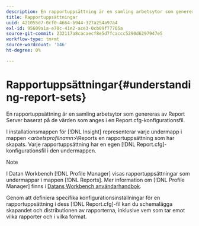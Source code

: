 ```yaml
---
description: En rapportuppsättning är en samling arbetsytor som genereras av Report Server baserat på de värden som anges i en Report.cfg-konfigurationsfil.
title: Rapportuppsättningar
uuid: 421055d7-0cf0-4664-b944-327a254a97a4
exl-id: 95609a1a-e70c-41e2-ace3-0cb09f77705a
source-git-commit: 232117a8cacaecf8e5d7fcaccc5290d6297947e5
workflow-type: tm+mt
source-wordcount: '146'
ht-degree: 0%

---
```


# Rapportuppsättningar{#understanding-report-sets}

En rapportuppsättning är en samling arbetsytor som genereras av Report Server baserat på de värden som anges i en Report.cfg-konfigurationsfil.

I installationsmappen för [!DNL Insight] representerar varje undermapp i mappen &lt;*arbetsprofilnamn*>\Reports en rapportuppsättning som har skapats. Varje rapportuppsättning har en egen [!DNL Report.cfg]-konfigurationsfil i den undermappen.

>[!NOTE]
>
>I Datan Workbench [!DNL Profile Manager] visas rapportuppsättningar som undermappar i mappen [!DNL Reports]. Mer information om [!DNL Profile Manager] finns i [Datans Workbench användarhandbok](https://experienceleague.adobe.com/docs/data-workbench/using/home.html#Data_Workbench_Help).

Genom att definiera specifika konfigurationsinställningar för en rapportuppsättning i dess [!DNL Report.cfg]-fil kan du schemalägga skapandet och distributionen av rapporterna, inklusive vem som tar emot vilka rapporter och i vilka format.
